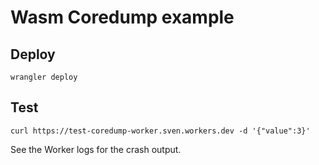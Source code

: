 # Wasm Coredump example

## Deploy

```
wrangler deploy
```

## Test

```
curl https://test-coredump-worker.sven.workers.dev -d '{"value":3}'
```

See the Worker logs for the crash output.
